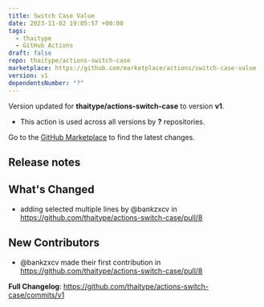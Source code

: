 ```yaml
---
title: Switch Case Value
date: 2023-11-02 19:05:57 +00:00
tags:
  - thaitype
  - GitHub Actions
draft: false
repo: thaitype/actions-switch-case
marketplace: https://github.com/marketplace/actions/switch-case-value
version: v1
dependentsNumber: "?"
---
```



Version updated for **thaitype/actions-switch-case** to version **v1**.
- This action is used across all versions by **?** repositories.

Go to the [GitHub Marketplace](https://github.com/marketplace/actions/switch-case-value) to find the latest changes.

## Release notes

## What's Changed
* adding selected multiple lines by @bankzxcv in https://github.com/thaitype/actions-switch-case/pull/8

## New Contributors
* @bankzxcv made their first contribution in https://github.com/thaitype/actions-switch-case/pull/8

**Full Changelog**: https://github.com/thaitype/actions-switch-case/commits/v1
